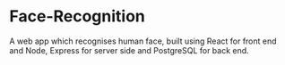 # Face-Recognition
A web app which recognises human face, built using React for front end and Node, Express for server side and PostgreSQL for back end. 
